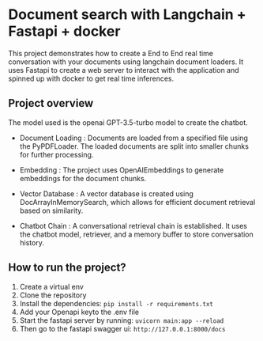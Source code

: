 # Document search with Langchain + Fastapi + docker

This project demonstrates how to create a End to End real time conversation with your documents using langchain document loaders.
It uses Fastapi to create a web server to interact with the application and spinned up with docker to get real time inferences.

## Project overview
The model used is the openai GPT-3.5-turbo model to create the chatbot.

- Document Loading :
Documents are loaded from a specified file using the PyPDFLoader.
The loaded documents are split into smaller chunks for further processing.

- Embedding :
The project uses OpenAIEmbeddings to generate embeddings for the document chunks.

- Vector Database :
A vector database is created using DocArrayInMemorySearch, which allows for efficient document retrieval based on similarity.

- Chatbot Chain :
A conversational retrieval chain is established. It uses the chatbot model, retriever, and a memory buffer to store conversation history.

## How to run the project?
1. Create a virtual env
2. Clone the repository
3. Install the dependencies:
`pip install -r requirements.txt`
4. Add your Openapi keyto the .env file
5. Start the fastapi server by running:
`uvicorn main:app --reload`
6. Then go to the fastapi swagger ui:
`http://127.0.0.1:8000/docs`
